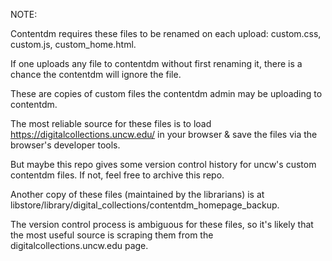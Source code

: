 NOTE:

Contentdm requires these files to be renamed on each upload:  custom.css, custom.js, custom_home.html.

If one uploads any file to contentdm without first renaming it, there is a chance the contentdm will ignore the file.



These are copies of custom files the contentdm admin may be uploading to contentdm.

The most reliable source for these files is to load https://digitalcollections.uncw.edu/ in your browser & save the files via the browser's developer tools.

But maybe this repo gives some version control history for uncw's custom contentdm files.  If not, feel free to archive this repo.

Another copy of these files (maintained by the librarians) is at libstore/library/digital_collections/contentdm_homepage_backup.

The version control process is ambiguous for these files, so it's likely that the most useful source is scraping them from the digitalcollections.uncw.edu page.
